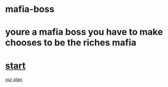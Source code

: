 # mafia-boss

# youre a mafia boss you have to make chooses to be the riches mafia

# [start](adventure/wake-up.md)

[our plan](https://docs.google.com/drawings/d/1JZiyZYUyuaOjKlbKwfH84CQ8Jj0WCaw_Y3M6EamrdoU/edit)